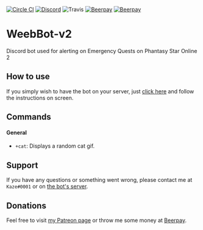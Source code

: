 [![Circle CI](https://img.shields.io/circleci/project/github/Kxze/WeebBot-v2.svg)](https://github.com/Kxze/WeebBot-v2/) [![Discord](https://img.shields.io/discord/171412745302835201.svg)](https://discord.gg/0xMXCNAFbH032Ig1) ![Travis](https://img.shields.io/travis/Kxze/WeebBot-v2.svg) [![Beerpay](https://beerpay.io/Kxze/WeebBot-v2/badge.svg?style=beer-square)](https://beerpay.io/Kxze/WeebBot-v2)  [![Beerpay](https://beerpay.io/Kxze/WeebBot-v2/make-wish.svg?style=flat-square)](https://beerpay.io/Kxze/WeebBot-v2?focus=wish)

# WeebBot-v2
Discord bot used for alerting on Emergency Quests on Phantasy Star Online 2

## How to use

If you simply wish to have the bot on your server, just [click here](https://wb.rodrigo.li) and follow the instructions on screen.

## Commands

#### General

- `+cat`: Displays a random cat gif.

## Support

If you have any questions or something went wrong, please contact me at `Kaze#0001` or on [the bot's server](https://discord.gg/0xMXCNAFbH032Ig1).

## Donations

Feel free to visit [my Patreon page](https://patreon.com/Kaze404) or throw me some money at [Beerpay](https://beerpay.io/Kxze/WeebBot-v2).
